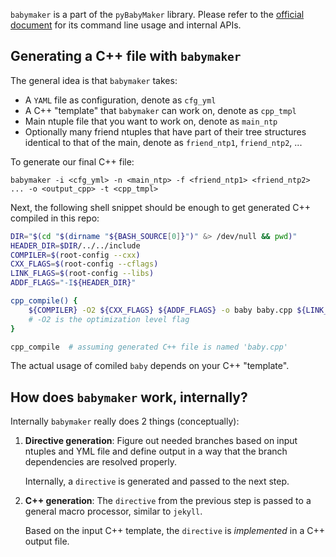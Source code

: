`babymaker` is a part of the `pyBabyMaker` library. Please refer to the
[official document](https://pybabymaker.readthedocs.io) for its command line
usage and internal APIs.


## Generating a C++ file with `babymaker`
The general idea is that `babymaker` takes:

* A `YAML` file as configuration, denote as `cfg_yml`
* A C++ "template" that `babymaker` can work on, denote as `cpp_tmpl`
* Main ntuple file that you want to work on, denote as `main_ntp`
* Optionally many friend ntuples that have part of their tree structures
  identical to that of the main, denote as `friend_ntp1`, `friend_ntp2`, ...

To generate our final C++ file:

```shell
babymaker -i <cfg_yml> -n <main_ntp> -f <friend_ntp1> <friend_ntp2> ... -o <output_cpp> -t <cpp_tmpl>
```

Next, the following shell snippet should be enough to get generated C++
compiled in this repo:

```bash
DIR="$(cd "$(dirname "${BASH_SOURCE[0]}")" &> /dev/null && pwd)"
HEADER_DIR=$DIR/../../include
COMPILER=$(root-config --cxx)
CXX_FLAGS=$(root-config --cflags)
LINK_FLAGS=$(root-config --libs)
ADDF_FLAGS="-I${HEADER_DIR}"

cpp_compile() {
    ${COMPILER} -O2 ${CXX_FLAGS} ${ADDF_FLAGS} -o baby baby.cpp ${LINK_FLAGS}
    # -O2 is the optimization level flag
}

cpp_compile  # assuming generated C++ file is named 'baby.cpp'
```

The actual usage of comiled `baby` depends on your C++ "template".


## How does `babymaker` work, internally?

Internally `babymaker` really does 2 things (conceptually):

1. **Directive generation**: Figure out needed branches based on input ntuples
   and YML file and define output in a way that the branch dependencies are
   resolved properly.

    Internally, a `directive` is generated and passed to the next step.

2. **C++ generation**: The `directive` from the previous step is passed to a
   general macro processor, similar to `jekyll`.

    Based on the input C++ template, the `directive` is _implemented_ in a C++
    output file.
